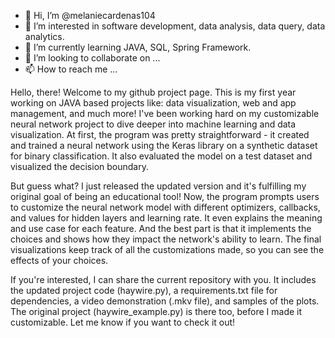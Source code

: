 - 👋 Hi, I’m @melaniecardenas104
- 👀 I’m interested in software development, data analysis, data query, data analytics.
- 🌱 I’m currently learning JAVA, SQL, Spring Framework.
- 💞️ I’m looking to collaborate on ...
- 📫 How to reach me ...

<!---
melaniecardenas104/melaniecardenas104 is a ✨ special ✨ repository because its `README.md` (this file) appears on your GitHub profile.
You can click the Preview link to take a look at your changes.
--->
Hello, there! Welcome to my github project page. This is my first year working on JAVA based projects like: data visualization, web and app management, and much more! I've been working hard on my customizable neural network project to dive deeper into machine learning and data visualization. At first, the program was pretty straightforward - it created and trained a neural network using the Keras library on a synthetic dataset for binary classification. It also evaluated the model on a test dataset and visualized the decision boundary. 

But guess what? I just released the updated version and it's fulfilling my original goal of being an educational tool! Now, the program prompts users to customize the neural network model with different optimizers, callbacks, and values for hidden layers and learning rate. It even explains the meaning and use case for each feature. And the best part is that it implements the choices and shows how they impact the network's ability to learn. The final visualizations keep track of all the customizations made, so you can see the effects of your choices.

If you're interested, I can share the current repository with you. It includes the updated project code (haywire.py), a requirements.txt file for dependencies, a video demonstration (.mkv file), and samples of the plots. The original project (haywire_example.py) is there too, before I made it customizable. Let me know if you want to check it out!
